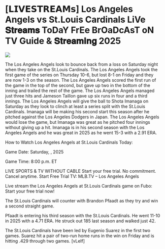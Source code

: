 #  [𝗟𝗜𝗩𝗘𝗦𝗧𝗥𝗘𝗔𝗠𝘀] Los Angeles Angels vs St.Louis Cardinals LiVe 𝐒𝐭𝐫𝐞𝐚𝐦𝐬 ToDaY FrEe BrOaDcAsT oN TV Guide & 𝐒𝐭𝐫𝐞𝐚𝐦𝐢𝐧𝐠  2025  
  
  
[![](https://i.imgur.com/qSNzIqt.png)](https://movie.rssnews.media/uLpSRAe.php)  
  
The Los Angeles Angels look to bounce back from a loss on Saturday night when they take on the St.Louis Cardinals. The Los Angeles Angels took the first game of the series on Thursday 10-6, but lost 8-1 on Friday and they are now 1-3 on the season. The Los Angeles Angels scored the first run of the game in the top of the second, but gave up two in the bottom of the inning and trailed the rest of the game. The Los Angeles Angels managed just three hits and Jameson Taillon gave up six runs in four and a third innings. The Los Angeles Angels will give the ball to Shota Imanaga on Saturday as they look to clinch at least a series split with the St.Louis Cardinals. Imanaga will be making his second start this season after he pitched against the Los Angeles Dodgers in Japan. The Los Angeles Angels would lose the game, but Imanaga was great as he pitched four innings without giving up a hit. Imanaga is in his second season with the Los Angeles Angels and he was great in 2025 as he went 15-3 with a 2.91 ERA.

How to Watch Los Angeles Angels at St.Louis Cardinals Today:

Game Date: Saturday, , 2025

Game Time: 8:00 p.m. ET

LIVE SPORTS & TV WITHOUT CABLE
Start your free trial. No commitment. Cancel anytime.
Start Free Trial
TV: MLB.TV – Los Angeles Angels

Live stream the Los Angeles Angels at St.Louis Cardinals game on Fubo: Start your free trial now!

The St.Louis Cardinals will counter with Brandon Pfaadt as they try and win a second straight game.

Pfaadt is entering his third season with the St.Louis Cardinals. He went 11-10 in 2025 with a 4.71 ERA. He struck out 185 last season and walked just 42.

The St.Louis Cardinals have been led by Eugenio Suarez in the first two games. Suarez hit a pair of two-run home runs in the win on Friday and is hitting .429 through two games. [vLeIf]